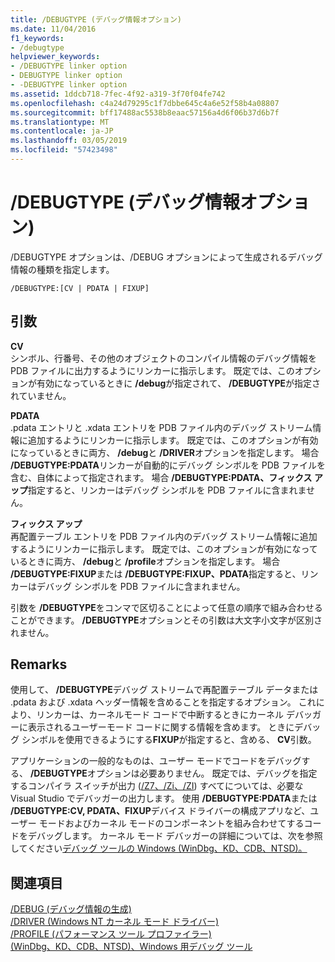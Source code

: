 ```yaml
---
title: /DEBUGTYPE (デバッグ情報オプション)
ms.date: 11/04/2016
f1_keywords:
- /debugtype
helpviewer_keywords:
- /DEBUGTYPE linker option
- DEBUGTYPE linker option
- -DEBUGTYPE linker option
ms.assetid: 1ddcb718-7fec-4f92-a319-3f70f04fe742
ms.openlocfilehash: c4a24d79295c1f7dbbe645c4a6e52f58b4a08807
ms.sourcegitcommit: bff17488ac5538b8eaac57156a4d6f06b37d6b7f
ms.translationtype: MT
ms.contentlocale: ja-JP
ms.lasthandoff: 03/05/2019
ms.locfileid: "57423498"
---
```

# <a name="debugtype-debug-info-options"></a>/DEBUGTYPE (デバッグ情報オプション)

/DEBUGTYPE オプションは、/DEBUG オプションによって生成されるデバッグ情報の種類を指定します。

```
/DEBUGTYPE:[CV | PDATA | FIXUP]
```

## <a name="arguments"></a>引数

**CV**<br/>
シンボル、行番号、その他のオブジェクトのコンパイル情報のデバッグ情報を PDB ファイルに出力するようにリンカーに指示します。 既定では、このオプションが有効になっているときに **/debug**が指定されて、 **/DEBUGTYPE**が指定されていません。

**PDATA**<br/>
.pdata エントリと .xdata エントリを PDB ファイル内のデバッグ ストリーム情報に追加するようにリンカーに指示します。 既定では、このオプションが有効になっているときに両方、 **/debug**と **/DRIVER**オプションを指定します。 場合 **/DEBUGTYPE:PDATA**リンカーが自動的にデバッグ シンボルを PDB ファイルを含む、自体によって指定されます。 場合 **/DEBUGTYPE:PDATA、フィックス アップ**指定すると、リンカーはデバッグ シンボルを PDB ファイルに含まれません。

**フィックス アップ**<br/>
再配置テーブル エントリを PDB ファイル内のデバッグ ストリーム情報に追加するようにリンカーに指示します。 既定では、このオプションが有効になっているときに両方、 **/debug**と **/profile**オプションを指定します。 場合 **/DEBUGTYPE:FIXUP**または **/DEBUGTYPE:FIXUP、PDATA**指定すると、リンカーはデバッグ シンボルを PDB ファイルに含まれません。

引数を **/DEBUGTYPE**をコンマで区切ることによって任意の順序で組み合わせることができます。 **/DEBUGTYPE**オプションとその引数は大文字小文字が区別されません。

## <a name="remarks"></a>Remarks

使用して、 **/DEBUGTYPE**デバッグ ストリームで再配置テーブル データまたは .pdata および .xdata ヘッダー情報を含めることを指定するオプション。 これにより、リンカーは、カーネルモード コードで中断するときにカーネル デバッガーに表示されるユーザーモード コードに関する情報を含めます。 ときにデバッグ シンボルを使用できるようにする**FIXUP**が指定すると、含める、 **CV**引数。

アプリケーションの一般的なものは、ユーザー モードでコードをデバッグする、 **/DEBUGTYPE**オプションは必要ありません。 既定では、デバッグを指定するコンパイラ スイッチが出力 ([/Z7、/Zi、/ZI](../../build/reference/z7-zi-zi-debug-information-format.md)) すべてについては、必要な Visual Studio でデバッガーの出力します。 使用 **/DEBUGTYPE:PDATA**または **/DEBUGTYPE:CV, PDATA、FIXUP**デバイス ドライバーの構成アプリなど、ユーザー モードおよびカーネル モードのコンポーネントを組み合わせてするコードをデバッグします。 カーネル モード デバッガーの詳細については、次を参照してください[デバッグ ツールの Windows (WinDbg、KD、CDB、NTSD)。](/windows-hardware/drivers/debugger/index)

## <a name="see-also"></a>関連項目

[/DEBUG (デバッグ情報の生成)](../../build/reference/debug-generate-debug-info.md)<br/>
[/DRIVER (Windows NT カーネル モード ドライバー)](../../build/reference/driver-windows-nt-kernel-mode-driver.md)<br/>
[/PROFILE (パフォーマンス ツール プロファイラー)](../../build/reference/profile-performance-tools-profiler.md)<br/>
[(WinDbg、KD、CDB、NTSD)、Windows 用デバッグ ツール](/windows-hardware/drivers/debugger/index)
